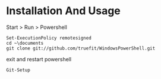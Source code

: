 Installation And Usage
======================

Start > Run > Powershell

	Set-ExecutionPolicy remotesigned
	cd ~\documents
	git clone git://github.com/truefit/WindowsPowerShell.git

exit and restart powershell

	Git-Setup
